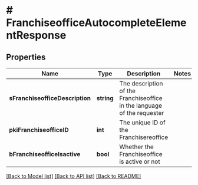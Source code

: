 # # FranchiseofficeAutocompleteElementResponse

## Properties

Name | Type | Description | Notes
------------ | ------------- | ------------- | -------------
**sFranchiseofficeDescription** | **string** | The description of the Franchiseoffice in the language of the requester |
**pkiFranchiseofficeID** | **int** | The unique ID of the Franchisereoffice |
**bFranchiseofficeIsactive** | **bool** | Whether the Franchiseoffice is active or not |

[[Back to Model list]](../../README.md#models) [[Back to API list]](../../README.md#endpoints) [[Back to README]](../../README.md)

